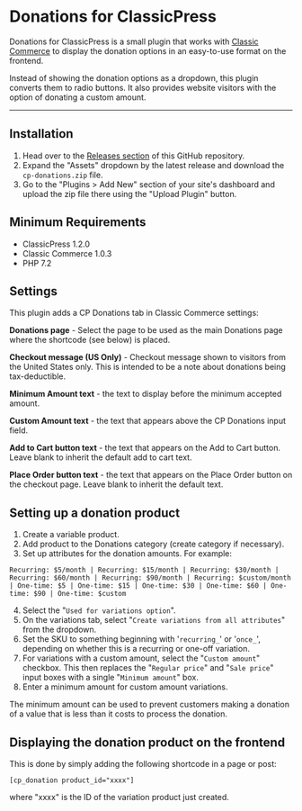 # Donations for ClassicPress

Donations for ClassicPress is a small plugin that works with [Classic Commerce](https://github.com/ClassicPress-plugins/classic-commerce) to display the donation options in an easy-to-use format on the frontend.

Instead of showing the donation options as a dropdown, this plugin converts them to radio buttons. It also provides website visitors with the option of donating a custom amount.

* * *

## Installation

1. Head over to the [Releases section](https://github.com/timbocode/cp-donations/releases) of this GitHub repository.
2. Expand the "Assets" dropdown by the latest release and download the `cp-donations.zip` file.
3. Go to the "Plugins > Add New" section of your site's dashboard and upload the zip file there using the "Upload Plugin" button.

## Minimum Requirements

- ClassicPress 1.2.0
- Classic Commerce 1.0.3
- PHP 7.2

## Settings

This plugin adds a CP Donations tab in Classic Commerce settings:

**Donations page** - Select the page to be used as the main Donations page where the shortcode (see below) is placed.

**Checkout message (US Only)** - Checkout message shown to visitors from the United States only. This is intended to be a note about donations being tax-deductible.

**Minimum Amount text** - the text to display before the minimum accepted amount.

**Custom Amount text** - the text that appears above the CP Donations input field.

**Add to Cart button text** - the text that appears on the Add to Cart button. Leave blank to inherit the default add to cart text.

**Place Order button text** - the text that appears on the Place Order button on the checkout page. Leave blank to inherit the default text.

## Setting up a donation product

1. Create a variable product.
2. Add product to the Donations category (create category if necessary).
3. Set up attributes for the donation amounts. For example:

`Recurring: $5/month | Recurring: $15/month | Recurring: $30/month | Recurring: $60/month | Recurring: $90/month | Recurring: $custom/month | One-time: $5 | One-time: $15 | One-time: $30 | One-time: $60 | One-time: $90 | One-time: $custom`

4. Select the "`Used for variations option`".
5. On the variations tab, select "`Create variations from all attributes`" from the dropdown.
6. Set the SKU to something beginning with '`recurring_`' or '`once_`', depending on whether this is a recurring or one-off variation.
7. For variations with a custom amount, select the "`Custom amount`" checkbox. This then replaces the "`Regular price`" and "`Sale price`" input boxes with a single "`Minimum amount`" box.
8. Enter a minimum amount for custom amount variations.

The minimum amount can be used to prevent customers making a donation of a value that is less than it costs to process the donation.

## Displaying the donation product on the frontend

This is done by simply adding the following shortcode in a page or post:

```
[cp_donation product_id="xxxx"]
```

where "xxxx" is the ID of the variation product just created.
